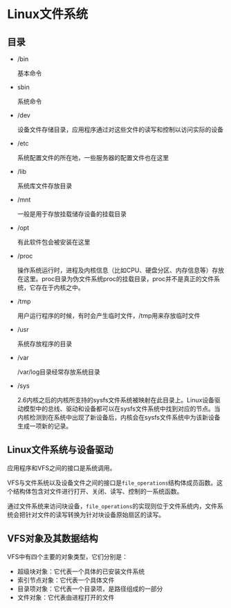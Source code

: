 # Linux文件系统



## 目录

- /bin

  基本命令

- sbin

  系统命令

- /dev

  设备文件存储目录，应用程序通过对这些文件的读写和控制以访问实际的设备

- /etc

  系统配置文件的所在地，一些服务器的配置文件也在这里

- /lib

  系统库文件存放目录

- /mnt

  一般是用于存放挂载储存设备的挂载目录

- /opt

  有此软件包会被安装在这里

- /proc

  操作系统运行时，进程及内核信息（比如CPU、硬盘分区、内存信息等）存放在这里。proc目录为伪文件系统proc的挂载目录，proc并不是真正的文件系统，它存在于内核之中。

- /tmp

  用户运行程序的时候，有时会产生临时文件，/tmp用来存放临时文件

- /usr

  系统存放程序的目录

- /var

  /var/log目录经常存放系统目录

- /sys

  2.6内核之后的内核所支持的sysfs文件系统被映射在此目录上。Linux设备驱动模型中的总线、驱动和设备都可以在sysfs文件系统中找到对应的节点。当内核检测到在系统中出现了新设备后，内核会在sysfs文件系统中为该新设备生成一项新的记录。



## Linux文件系统与设备驱动



应用程序和VFS之间的接口是系统调用。



VFS与文件系统以及设备文件之间的接口是`file_operations`结构体成员函数。这个结构体包含对文件进行打开、关闭、读写、控制的一系统函数。



通过文件系统来访问块设备，`file_operations`的实现则位于文件系统内，文件系统会把针对文件的读写转换为针对块设备原始扇区的读写。





## VFS对象及其数据结构

VFS中有四个主要的对象类型，它们分别是：

- 超级块对象：它代表一个具体的已安装文件系统
- 索引节点对象：它代表一个具体文件
- 目录项对象：它代表一个目录项，是路径组成的一部分
- 文件对象：它代表由进程打开的文件



